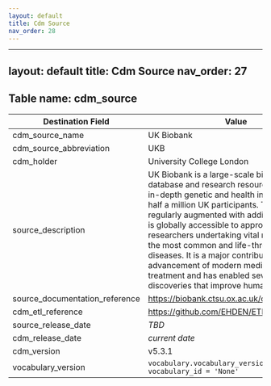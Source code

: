 ```yaml
---
layout: default
title: Cdm Source
nav_order: 28
---
```


---
layout: default
title: Cdm Source
nav_order: 27
---

## Table name: cdm_source

| Destination Field | Value |
| --- | --- |
| cdm_source_name | UK Biobank |
| cdm_source_abbreviation | UKB |
| cdm_holder | University College London |
| source_description | UK Biobank is a large-scale biomedical database and research resource, containing in-depth genetic and health information from half a million UK participants. The database is regularly augmented with additional data and is globally accessible to approved researchers undertaking vital research into the most common and life-threatening diseases. It is a major contributor to the advancement of modern medicine and treatment and has enabled several scientific discoveries that improve human health. |
| source_documentation_reference | https://biobank.ctsu.ox.ac.uk/crystal/index.cgi |
| cdm_etl_reference | https://github.com/EHDEN/ETL-UK-Biobank |
| source_release_date | _TBD_ |
| cdm_release_date | _current date_ | 
| cdm_version | v5.3.1 |
| vocabulary_version | `vocabulary.vocabulary_version where vocabulary_id = 'None'`  |